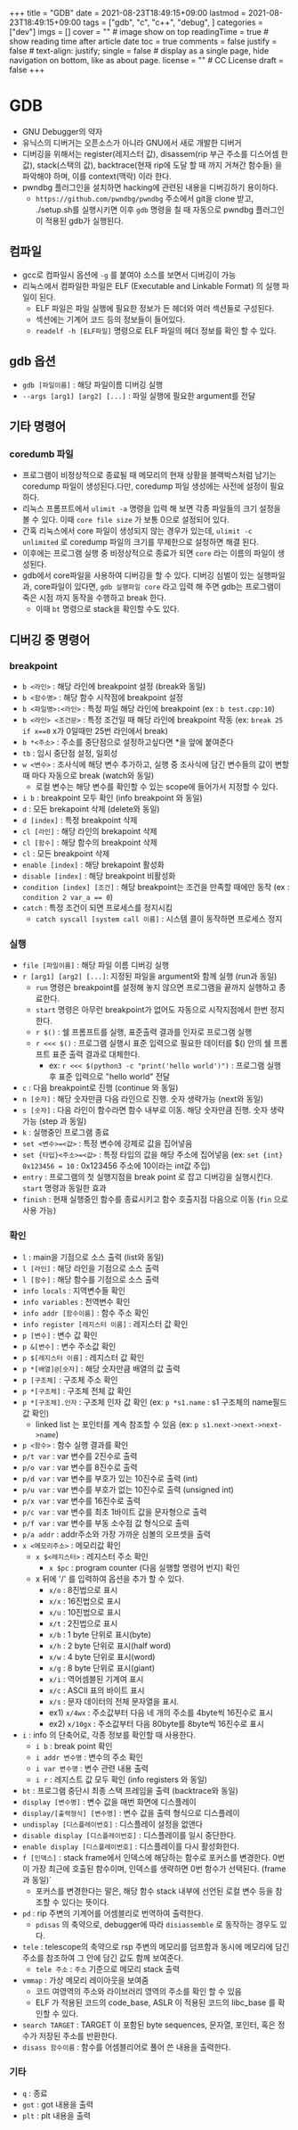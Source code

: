 +++
title = "GDB"
date = 2021-08-23T18:49:15+09:00
lastmod = 2021-08-23T18:49:15+09:00
tags = ["gdb", "c", "c++", "debug", ]
categories = ["dev"]
imgs = []
cover = ""  # image show on top
readingTime = true  # show reading time after article date
toc = true
comments = false
justify = false  # text-align: justify;
single = false  # display as a single page, hide navigation on bottom, like as about page.
license = ""  # CC License
draft = false
+++
# GDB
- GNU Debugger의 약자
- 유닉스의 디버거는 오픈소스가 아니라 GNU에서 새로 개발한 디버거
- 디버깅을 위해서는 register(레지스터 값), disassem(rip 부근 주소를 디스어셈 한 값), stack(스택의 값), backtrace(현재 rip에 도달 할 때 까지 거쳐간 함수들) 을 파악해야 하며, 이를 context(맥락) 이라 한다.
- pwndbg 플러그인을 설치하면 hacking에 관련된 내용을 디버깅하기 용이하다. 
  - `https://github.com/pwndbg/pwndbg` 주소에서 git을 clone 받고, ./setup.sh를 실행시키면 이후 `gdb` 명령을 칠 때 자동으로 pwndbg 플러그인이 적용된 gdb가 실행된다.
## 컴파일
- gcc로 컴파일시 옵션에 `-g` 를 붙여야 소스를 보면서 디버깅이 가능
- 리눅스에서 컴파일한 파일은 ELF (Executable and Linkable Format) 의 실행 파일이 된다.
  - ELF 파일은 파일 실행에 필요한 정보가 든 헤더와 여러 섹션들로 구성된다.
  - 섹션에는 기계어 코드 등의 정보들이 들어있다. 
  - `readelf -h [ELF파일]` 명령으로 ELF 파일의 헤더 정보를 확인 할 수 있다.
 
## gdb 옵션
- `gdb [파일이름]` : 해당 파일이름 디버깅 실행
- `--args [arg1] [arg2] [...]` : 파일 실행에 필요한 argument를 전달

## 기타 명령어

### coredumb 파일

- 프로그램이 비정상적으로 종료될 때 메모리의 현재 상황을 블랙박스처럼 남기는 coredump 파일이 생성된다.다만, coredump 파일 생성에는 사전에 설정이 필요하다. 
- 리눅스 프롬프트에서 `ulimit -a` 명령을 입력 해 보면 각종 파일들의 크기 설정을 볼 수 있다. 이때 `core file size` 가 보통 0으로 설정되어 있다. 
- 간혹 리눅스에서 core 파일이 생성되지 않는 경우가 있는데, `ulimit -c unlimited` 로 coredump 파일의 크기를 무제한으로 설정하면 해결 된다.
- 이후에는 프로그램 실행 중 비정상적으로 종료가 되면 `core` 라는 이름의 파일이 생성된다. 
- gdb에서 core파일을 사용하여 디버깅을 할 수 있다. 디버깅 심벌이 있는 실행파일과, core파일이 있다면, `gdb 실행파일 core` 라고 입력 해 주면 gdb는 프로그램이 죽은 시점 까지 동작을 수행하고 break 한다. 
  - 이때 `bt` 명령으로 stack을 확인할 수도 있다.

## 디버깅 중 명령어

### breakpoint
- `b <라인>` : 해당 라인에 breakpoint 설정 (break와 동일)
- `b <함수명>` : 해당 함수 시작점에 breakpoint 설정
- `b <파일명>:<라인>` : 특정 파일 해당 라인에 breakpoint (ex : `b test.cpp:10`)
- `b <라인> <조건문>` : 특정 조건일 때 해당 라인에 breakpoint 작동 (ex: `break 25 if x==0` x가 0일때만 25번 라인에서 break)
- `b *<주소>` : 주소를 중단점으로 설정하고싶다면 *을 앞에 붙여준다
- `tb` : 임시 중단점 설정, 일회성
- `w <변수>` : 조사식에 해당 변수 추가하고, 실행 중 조사식에 담긴 변수들의 값이 변할 때 마다 자동으로 break (watch와 동일)
  - 로컬 변수는 해당 변수를 확인할 수 있는 scope에 들어가서 지정할 수 있다.
- `i b` : breakpoint 모두 확인 (info breakpoint 와 동일) 
- `d` : 모든 brekapoint 삭제 (delete와 동일)
- `d [index]` : 특정 breakpoint 삭제
- `cl [라인]` : 해당 라인의 brekapoint 삭제
- `cl [함수]` : 해당 함수의 breakpoint 삭제
- `cl` : 모든 breakpoint 삭제
- `enable [index]` : 해당 brekapoint 활성화
- `disable [index]` : 해당 breakpoint 비활성화
- `condition [index] [조건]` : 해당 breakpoint는 조건을 만족할 때에만 동작 (ex : `condition 2 var_a == 0`)
- `catch` : 특정 조건이 되면 프로세스를 정지시킴
  - `catch syscall [system call 이름]` : 시스템 콜이 동작하면 프로세스 정지

### 실행
- `file [파일이름]` : 해당 파일 이름 디버깅 실행
- `r [arg1] [arg2] [...]`: 지정된 파일을 argument와 함께 실행 (run과 동일)
  - `run` 명령은 breakpoint를 설정해 놓지 않으면 프로그램을 끝까지 실행하고 종료한다. 
  - `start` 명령은 아무런 breakpoint가 없어도 자동으로 시작지점에서 한번 정지한다.
  - `r $()` : 쉘 프롬프트를 실행, 표준출력 결과를 인자로 프로그램 실행
  - `r <<< $()` : 프로그램 실행시 표준 입력으로 필요한 데이터를 $() 안의 쉘 프롬프트 표준 출력 결과로 대체한다.
    - ex: `r <<< $(python3 -c "print('hello world')")` : 프로그램 실행 후 표준 입력으로 "hello world" 전달
- `c` : 다음 breakpoint로 진행 (continue 와 동일)
- `n [숫자]` : 해당 숫자만큼 다음 라인으로 진행. 숫자 생략가능 (next와 동일)
- `s [숫자]` : 다음 라인이 함수라면 함수 내부로 이동. 해당 숫자만큼 진행. 숫자 생략 가능 (step 과 동일)
- `k` : 실행중인 프로그램 종료
- `set <변수>=<값>` : 특정 변수에 강제로 값을 집어넣음
- `set {타입}<주소>=<값>` : 특정 타입의 값을 해당 주소에 집어넣음 (ex: `set {int} 0x123456 = 10` : 0x123456 주소에 10이라는 int값 주입)
- `entry` : 프로그램의 첫 실행지점을 break point 로 잡고 디버깅을 실행시킨다. `start` 명령과 동일한 효과
- `finish` : 현재 실행중인 함수를 종료시키고 함수 호출지점 다음으로 이동 (`fin` 으로 사용 가능)

### 확인
- `l` : main을 기점으로 소스 출력 (list와 동일)
- `l [라인]` : 해당 라인을 기점으로 소스 출력
- `l [함수]` : 해당 함수를 기점으로 소스 출력
- `info locals` : 지역변수들 확인
- `info variables` : 전역변수 확인
- `info addr [함수이름]` : 함수 주소 확인
- `info register [레지스터 이름]` : 레지스터 값 확인
- `p [변수]` : 변수 값 확인
- `p &[변수]` : 변수 주소값 확인
- `p $[레지스터 이름]` : 레지스터 값 확인
- `p *[배열]@[숫자]` : 해당 숫자만큼 배열의 값 출력
- `p [구조체]` : 구조체 주소 확인
- `p *[구조체]` : 구조체 전체 값 확인
- `p *[구조체].인자` : 구조체 인자 값 확인 (ex: `p *s1.name` : s1 구조체의 name필드 값 확인)
  - linked list 는 포인터를 계속 참조할 수 있음 (ex: `p s1.next->next->next->name`)
- `p <함수>` : 함수 실행 결과를 확인
 - `p/t var` : var 변수를 2진수로 출력
 - `p/o var` : var 변수를 8진수로 출력
 - `p/d var` : var 변수를 부호가 있는 10진수로 출력 (int)
 - `p/u var` : var 변수를 부호가 없는 10진수로 출력 (unsigned int)
 - `p/x var` : var 변수를 16진수로 출력
 - `p/c var` : var 변수를 최초 1바이트 값을 문자형으로 출력
 - `p/f var` : var 변수를 부동 소수점 값 형식으로 출력
 - `p/a addr` : addr주소와 가장 가까운 심볼의 오프셋을 출력
- `x <메모리주소>` : 메모리값 확인
  - `x $<레지스터>` : 레지스터 주소 확인
    - `x $pc` : program counter (다음 실행할 명령어 번지) 확인
  - x 뒤에 '/' 를 입력하여 옵션을 추가 할 수 있다.
    - `x/o` : 8진법으로 표시
    - `x/x` : 16진법으로 표시
    - `x/u` : 10진법으로 표시
    - `x/t` : 2진법으로 표시
    - `x/b` : 1 byte 단위로 표시(byte)
    - `x/h` : 2 byte 단위로 표시(half word)
    - `x/w` : 4 byte 단위로 표시(word) 
    - `x/g` : 8 byte 단위로 표시(giant)
    - `x/i` : 역어셈블된 기계여 표시
    - `x/c` : ASCII 표의 바이트 표시
    - `x/s` : 문자 데이터의 전체 문자열을 표시.
    - ex1) `x/4wx` : 주소값부터 다음 네 개의 주소를 4byte씩 16진수로 표시
    - ex2) `x/10gx` : 주소값부터 다음 80byte를 8byte씩 16진수로 표시
- `i` : info 의 단축어로, 각종 정보를 확인할 때 사용한다. 
  - `i b` : break point 확인
  - `i addr 변수명` : 변수의 주소 확인
  - `i var 변수명` : 변수 관련 내용 출력
  - `i r` : 레지스트 값 모두 확인 (info registers 와 동일)
- `bt` : 프로그램 중단시 최종 스택 프레임을 출력 (backtrace와 동일)
- `display [변수명]`  : 변수 값을 매번 화면에 디스플레이
- `display/[출력형식] [변수명]` : 변수 값을 출력 형식으로 디스플레이
- `undisplay [디스플레이번호]` : 디스플레이 설정을 없앤다
- `disable display [디스플레이번호]` : 디스플레이를 일시 중단한다.
- `enable display [디스플레이번호]` : 디스플레이를 다시 활성화한다.
- `f [인덱스]` : stack frame에서 인덱스에 해당하는 함수로 포커스를 변경한다. 0번이 가장 최근에 호출된 함수이며, 인덱스를 생략하면 0번 함수가 선택된다. (frame 과 동일)`
  - 포커스를 변경한다는 말은, 해당 함수 stack 내부에 선언된 로컬 변수 등을 참조할 수 있다는 뜻이다. 
- `pd` : rip 주변의 기계어를 어셈블리로 번역하여 출력한다. 
  - `pdisas` 의 축약으로, debugger에 따라 `disiassemble` 로 동작하는 경우도 있다.
- `tele` : telescope의 축약으로 rsp 주변의 메모리를 덤프함과 동시에 메모리에 담긴 주소를 참조하여 그 안에 담긴 값도 함께 보여준다.
  - `tele 주소` : `주소` 기준으로 메모리 stack 출력
- `vmmap` : 가상 메모리 레이아웃을 보여줌
  - 코드 여영역의 주소와 라이브러리 영역의 주소를 확인 할 수 있음
  - ELF 가 적용된 코드의 code_base, ASLR 이 적용된 코드의 libc_base 를 확인할 수 있다.
- `search TARGET` : TARGET 이 포함된 byte sequences, 문자열, 포인터, 혹은 정수가 저장된 주소를 반환한다.
- `disass 함수이름` : 함수를 어셈블리어로 풀어 쓴 내용을 출력한다.

### 기타
- `q` : 종료
- `got` : got 내용을 출력
- `plt` : plt 내용을 출력
